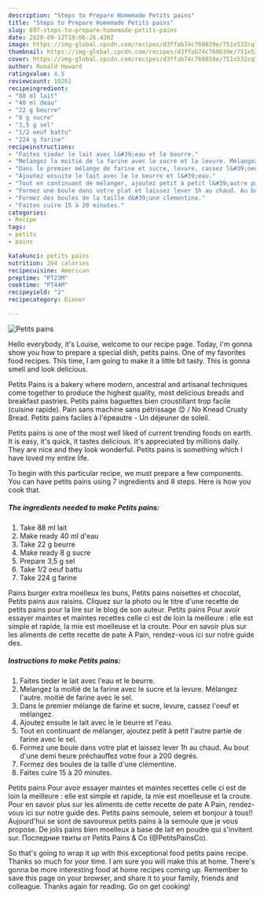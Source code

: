```yaml
---
description: "Steps to Prepare Homemade Petits pains"
title: "Steps to Prepare Homemade Petits pains"
slug: 697-steps-to-prepare-homemade-petits-pains
date: 2020-09-12T19:06:26.430Z
image: https://img-global.cpcdn.com/recipes/d3ffab74c760039e/751x532cq70/petits-pains-photo-principale-de-la-recette.jpg
thumbnail: https://img-global.cpcdn.com/recipes/d3ffab74c760039e/751x532cq70/petits-pains-photo-principale-de-la-recette.jpg
cover: https://img-global.cpcdn.com/recipes/d3ffab74c760039e/751x532cq70/petits-pains-photo-principale-de-la-recette.jpg
author: Ronald Howard
ratingvalue: 4.5
reviewcount: 10261
recipeingredient:
- "88 ml lait"
- "40 ml deau"
- "22 g beurre"
- "8 g sucre"
- "3,5 g sel"
- "1/2 oeuf battu"
- "224 g farine"
recipeinstructions:
- "Faites tieder le lait avec l&#39;eau et le beurre."
- "Melangez la moitié de la farine avec le sucre et la levure. Mélangez l&#39;autre. moitié de farine avec le sel."
- "Dans le premier mélange de farine et sucre, levure, cassez l&#39;oeuf et mélangez."
- "Ajoutez ensuite le lait avec le le beurre et l&#39;eau."
- "Tout en continuant de mélanger, ajoutez petit à petit l&#39;autre partie de farine avec le sel."
- "Formez une boule dans votre plat et laissez lever 1h au chaud. Au bout d&#39;une demi heure préchauffez votre four a 200 degrés."
- "Formez des boules de la taille d&#39;une clémentine."
- "Faites cuire 15 à 20 minutes."
categories:
- Recipe
tags:
- petits
- pains

katakunci: petits pains 
nutrition: 264 calories
recipecuisine: American
preptime: "PT23M"
cooktime: "PT44M"
recipeyield: "2"
recipecategory: Dinner

---
```



![Petits pains](https://img-global.cpcdn.com/recipes/d3ffab74c760039e/751x532cq70/petits-pains-photo-principale-de-la-recette.jpg)

Hello everybody, it's Louise, welcome to our recipe page. Today, I'm gonna show you how to prepare a special dish, petits pains. One of my favorites food recipes. This time, I am going to make it a little bit tasty. This is gonna smell and look delicious.

Petits Pains is a bakery where modern, ancestral and artisanal techniques come together to produce the highest quality, most delicious breads and breakfast pastries. Petits pains baguettes bien croustillant trop facile (cuisine rapide). Pain sans machine sans pétrissage 😊 / No Knead Crusty Bread. Petits pains faciles à l&#39;épeautre - Un déjeuner de soleil.

Petits pains is one of the most well liked of current trending foods on earth. It is easy, it's quick, it tastes delicious. It's appreciated by millions daily. They are nice and they look wonderful. Petits pains is something which I have loved my entire life.


To begin with this particular recipe, we must prepare a few components. You can have petits pains using 7 ingredients and 8 steps. Here is how you cook that.

<!--inarticleads1-->

##### The ingredients needed to make Petits pains:

1. Take 88 ml lait
1. Make ready 40 ml d&#39;eau
1. Take 22 g beurre
1. Make ready 8 g sucre
1. Prepare 3,5 g sel
1. Take 1/2 oeuf battu
1. Take 224 g farine


Pains burger extra moelleux les buns, Petits pains noisettes et chocolat, Petits pains aux raisins. Cliquez sur la photo ou le titre d&#39;une recette de petits pains pour la lire sur le blog de son auteur. Petits pains Pour avoir essayer maintes et maintes recettes celle ci est de loin la meilleure : elle est simple et rapide, la mie est moelleuse et la croute. Pour en savoir plus sur les aliments de cette recette de pate A Pain, rendez-vous ici sur notre guide des. 

<!--inarticleads2-->

##### Instructions to make Petits pains:

1. Faites tieder le lait avec l&#39;eau et le beurre.
1. Melangez la moitié de la farine avec le sucre et la levure. Mélangez l&#39;autre. moitié de farine avec le sel.
1. Dans le premier mélange de farine et sucre, levure, cassez l&#39;oeuf et mélangez.
1. Ajoutez ensuite le lait avec le le beurre et l&#39;eau.
1. Tout en continuant de mélanger, ajoutez petit à petit l&#39;autre partie de farine avec le sel.
1. Formez une boule dans votre plat et laissez lever 1h au chaud. Au bout d&#39;une demi heure préchauffez votre four a 200 degrés.
1. Formez des boules de la taille d&#39;une clémentine.
1. Faites cuire 15 à 20 minutes.


Petits pains Pour avoir essayer maintes et maintes recettes celle ci est de loin la meilleure : elle est simple et rapide, la mie est moelleuse et la croute. Pour en savoir plus sur les aliments de cette recette de pate A Pain, rendez-vous ici sur notre guide des. Petits pains semoule, selem et bonjour à tous!! Aujourd&#39;hui se sont de savoureux petits pains à la semoule que je vous propose. De jolis pains bien moelleux à base de lait en poudre qui s&#39;invitent sur. Последние твиты от Petits Pains &amp; Co (@PetitsPainsCo). 

So that's going to wrap it up with this exceptional food petits pains recipe. Thanks so much for your time. I am sure you will make this at home. There's gonna be more interesting food at home recipes coming up. Remember to save this page on your browser, and share it to your family, friends and colleague. Thanks again for reading. Go on get cooking!
